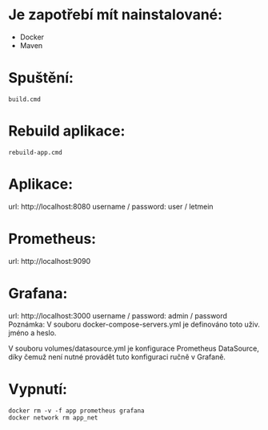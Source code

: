 # Je zapotřebí mít nainstalované:

- Docker
- Maven

# Spuštění:

	build.cmd

# Rebuild aplikace:

	rebuild-app.cmd

# Aplikace:

url: http://localhost:8080
username / password: user / letmein

# Prometheus:

url: http://localhost:9090

# Grafana:

url: http://localhost:3000
username / password: admin / password
Poznámka: V souboru docker-compose-servers.yml je definováno toto uživ. jméno a heslo.

V souboru volumes/datasource.yml je konfigurace Prometheus DataSource, 
díky čemuž není nutné provádět tuto konfiguraci ručně v Grafaně.

# Vypnutí:

	docker rm -v -f app prometheus grafana
	docker network rm app_net

